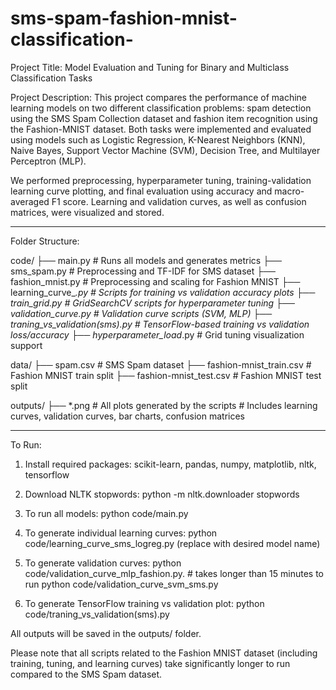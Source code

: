 # sms-spam-fashion-mnist-classification-

Project Title:
Model Evaluation and Tuning for Binary and Multiclass Classification Tasks

Project Description:
This project compares the performance of machine learning models on two different classification problems: spam detection using the SMS Spam Collection dataset and fashion item recognition using the Fashion-MNIST dataset. Both tasks were implemented and evaluated using models such as Logistic Regression, K-Nearest Neighbors (KNN), Naive Bayes, Support Vector Machine (SVM), Decision Tree, and Multilayer Perceptron (MLP).

We performed preprocessing, hyperparameter tuning, training-validation learning curve plotting, and final evaluation using accuracy and macro-averaged F1 score. Learning and validation curves, as well as confusion matrices, were visualized and stored.

---

Folder Structure:

code/
├── main.py                          # Runs all models and generates metrics
├── sms_spam.py                      # Preprocessing and TF-IDF for SMS dataset
├── fashion_mnist.py                 # Preprocessing and scaling for Fashion MNIST
├── learning_curve_*.py             # Scripts for training vs validation accuracy plots
├── train_*_grid.py                 # GridSearchCV scripts for hyperparameter tuning
├── validation_curve_*.py          # Validation curve scripts (SVM, MLP)
├── traning_vs_validation(sms).py   # TensorFlow-based training vs validation loss/accuracy
├── _hyperparameter_load_*.py       # Grid tuning visualization support

data/
├── spam.csv                         # SMS Spam dataset
├── fashion-mnist_train.csv         # Fashion MNIST train split
├── fashion-mnist_test.csv          # Fashion MNIST test split

outputs/
├── *.png                            # All plots generated by the scripts
                                     # Includes learning curves, validation curves, bar charts, confusion matrices

---

To Run:

1. Install required packages:
   scikit-learn, pandas, numpy, matplotlib, nltk, tensorflow

2. Download NLTK stopwords:
   python -m nltk.downloader stopwords

3. To run all models:
   python code/main.py

4. To generate individual learning curves:
   python code/learning_curve_sms_logreg.py
   (replace with desired model name)

5. To generate validation curves:
   python code/validation_curve_mlp_fashion.py.    # takes longer than 15 minutes to run
   python code/validation_curve_svm_sms.py

6. To generate TensorFlow training vs validation plot:
   python code/traning_vs_validation(sms).py

All outputs will be saved in the outputs/ folder.

Please note that all scripts related to the Fashion MNIST dataset (including training, tuning, and learning curves) take significantly longer to run compared to the SMS Spam dataset.


